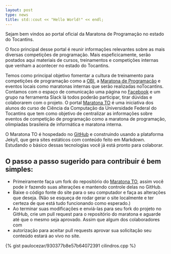 ```yaml
---
layout: post
type: news
title: std::cout << "Hello World!" << endl;
---
```


Sejam bem vindos ao portal oficial da Maratona de Programação no estado do Tocantins.

O foco principal desse portal é reunir informações relevantes sobre as mais diversas competições de programação. Mais espeficicamente, serão postados aqui materiais de cursos, treinamentos e competições internas que venham a acontecer no estado do Tocantins.

Temos como principal objetivo fomentar a cultura de treinamento para competições de programação como a [OBI](http://olimpiada.ic.unicamp.br/), a [Maratona de Programação](http://maratona.ime.usp.br/) e eventos locais como maratonas internas que serão realizadas noTocantins. Contamos com o espaço de comunicação uma página no [Facebook](https://www.facebook.com/ACM-ICPC-at-Tocantins-483427145163330/?ref=hl) e um grupo na ferramenta Slack lá todos poderão participar, tirar dúvidas e colaborarem com o projeto.
O portal [Maratona TO](http://maratonato.github.io) é uma iniciativa dos alunos do curso de Ciência da Computação da Universidade Federal do Tocantins que tem como objetivo de centralizar as informações sobre eventos de competição de programação como a maratona de programação, olimpíadas brasileira de informática e maratona interna.

O Maratona TO é hospedado no [GitHub](https://github.com/) e construindo usando a plataforma Jekyll, que gera sites estáticos com conteúdo feito em Markdown. Estudando o básico dessas tecnologias você já está pronto para colaborar.

O passo a passo sugerido para contribuir é bem simples:
-
   - Primeiramente faça um fork do repositório do [Maratona TO](https://github.com/maratonato/maratonato.github.io), assim você pode ir fazendo suas alterações e mantendo controle delas no GitHub.
   - Baixe o código fonte do site para o seu computador e faça as alterações que deseja. (Não se esqueça de rodar gerar o site localmente e ter certeza de que está tudo funcionando como esperado.)
   - Ao terminar suas modificações e enviá-las para seu fork do projeto no GitHub, crie um pull request para o repositório do maratona e aguarde até que o mesmo seja aprovado. Assim que algum dos colaboradores com
   - autorização para aceitar pull requests aprovar sua solicitação seu conteúdo estará ao vivo no site.

{% gist paulocezar/930377b8e57b64072391 cilindros.cpp %}
